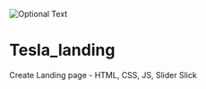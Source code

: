 ![Optional Text](/images/main_page_car.png)

# Tesla_landing
Create Landing page - HTML, CSS, JS, Slider Slick
